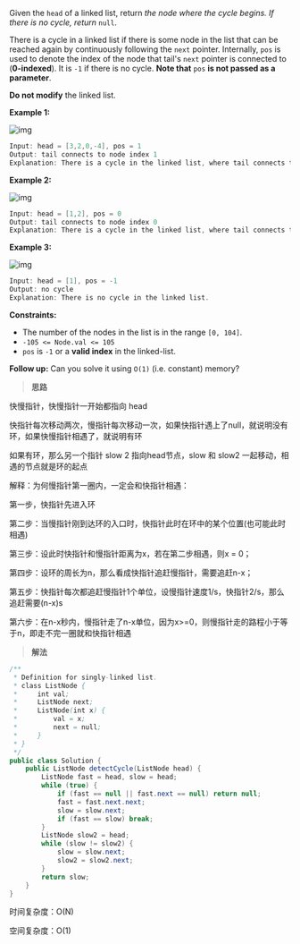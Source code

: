 Given the `head` of a linked list, return *the node where the cycle begins. If there is no cycle, return* `null`.

There is a cycle in a linked list if there is some node in the list that can be reached again by continuously following the `next` pointer. Internally, `pos` is used to denote the index of the node that tail's `next` pointer is connected to (**0-indexed**). It is `-1` if there is no cycle. **Note that** `pos` **is not passed as a parameter**.

**Do not modify** the linked list.

 

**Example 1:**

![img](https://assets.leetcode.com/uploads/2018/12/07/circularlinkedlist.png)

```java
Input: head = [3,2,0,-4], pos = 1
Output: tail connects to node index 1
Explanation: There is a cycle in the linked list, where tail connects to the second node.
```

**Example 2:**

![img](https://assets.leetcode.com/uploads/2018/12/07/circularlinkedlist_test2.png)

```java
Input: head = [1,2], pos = 0
Output: tail connects to node index 0
Explanation: There is a cycle in the linked list, where tail connects to the first node.
```

**Example 3:**

![img](https://assets.leetcode.com/uploads/2018/12/07/circularlinkedlist_test3.png)

```java
Input: head = [1], pos = -1
Output: no cycle
Explanation: There is no cycle in the linked list.
```

 

**Constraints:**

- The number of the nodes in the list is in the range `[0, 104]`.
- `-105 <= Node.val <= 105`
- `pos` is `-1` or a **valid index** in the linked-list.

 

**Follow up:** Can you solve it using `O(1)` (i.e. constant) memory?

> **思路**

快慢指针，快慢指针一开始都指向 head

快指针每次移动两次，慢指针每次移动一次，如果快指针遇上了null，就说明没有环，如果快慢指针相遇了，就说明有环

如果有环，那么另一个指针 slow 2 指向head节点，slow 和 slow2 一起移动，相遇的节点就是环的起点



解释：为何慢指针第一圈内，一定会和快指针相遇： 

第一步，快指针先进入环 

第二步：当慢指针刚到达环的入口时，快指针此时在环中的某个位置(也可能此时相遇) 

第三步：设此时快指针和慢指针距离为x，若在第二步相遇，则x = 0；

 第四步：设环的周长为n，那么看成快指针追赶慢指针，需要追赶n-x； 

第五步：快指针每次都追赶慢指针1个单位，设慢指针速度1/s，快指针2/s，那么追赶需要(n-x)s 

第六步：在n-x秒内，慢指针走了n-x单位，因为x>=0，则慢指针走的路程小于等于n，即走不完一圈就和快指针相遇

> **解法**

```java
/**
 * Definition for singly-linked list.
 * class ListNode {
 *     int val;
 *     ListNode next;
 *     ListNode(int x) {
 *         val = x;
 *         next = null;
 *     }
 * }
 */
public class Solution {
    public ListNode detectCycle(ListNode head) {
        ListNode fast = head, slow = head;
        while (true) {
            if (fast == null || fast.next == null) return null;
            fast = fast.next.next;
            slow = slow.next;
            if (fast == slow) break;
        }
        ListNode slow2 = head;
        while (slow != slow2) {
            slow = slow.next;
            slow2 = slow2.next;
        }
        return slow;
    }
}
```

时间复杂度：O(N)

空间复杂度：O(1)